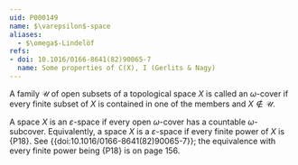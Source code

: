 ```yaml
---
uid: P000149
name: $\varepsilon$-space
aliases:
  - $\omega$-Lindelöf
refs:
- doi: 10.1016/0166-8641(82)90065-7
  name: Some properties of C(X), I (Gerlits & Nagy)
---
```

A family $\mathcal U$ of open subsets of a topological space $X$ is called an $\omega$-cover if every finite subset of $X$ is contained in one of the members and $X \not\in \mathcal U$.

A space $X$ is an $\varepsilon$-space if every open $\omega$-cover has a countable $\omega$-subcover. Equivalently, a space $X$ is a $\varepsilon$-space if every finite power of $X$ is
{P18}. See {{doi:10.1016/0166-8641(82)90065-7}}; the equivalence with every finite power being {P18} is on page 156.
